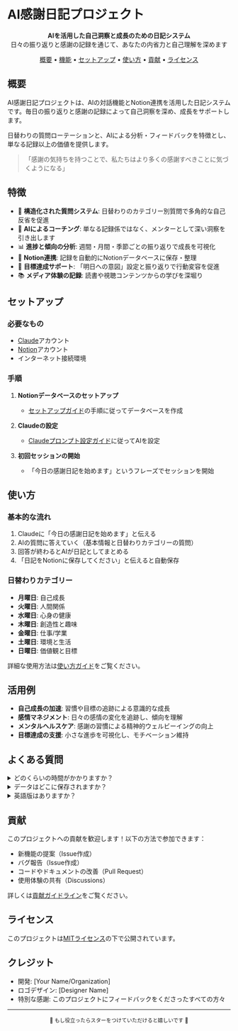# AI感謝日記プロジェクト

<p align="center">
  <b>AIを活用した自己洞察と成長のための日記システム</b><br>
  日々の振り返りと感謝の記録を通じて、あなたの内省力と自己理解を深めます
</p>

<p align="center">
  <a href="#概要">概要</a> •
  <a href="#機能">機能</a> •
  <a href="#セットアップ">セットアップ</a> •
  <a href="#使い方">使い方</a> •
  <a href="#貢献">貢献</a> •
  <a href="#ライセンス">ライセンス</a>
</p>

## 概要

AI感謝日記プロジェクトは、AIの対話機能とNotion連携を活用した日記システムです。毎日の振り返りと感謝の記録によって自己洞察を深め、成長をサポートします。

日替わりの質問ローテーションと、AIによる分析・フィードバックを特徴とし、単なる記録以上の価値を提供します。

> 「感謝の気持ちを持つことで、私たちはより多くの感謝すべきことに気づくようになる」

## 特徴

- 🧠 **構造化された質問システム**: 日替わりのカテゴリー別質問で多角的な自己反省を促進
- 🤖 **AIによるコーチング**: 単なる記録係ではなく、メンターとして深い洞察を引き出します
- 📊 **進捗と傾向の分析**: 週間・月間・季節ごとの振り返りで成長を可視化
- 📝 **Notion連携**: 記録を自動的にNotionデータベースに保存・整理
- 🎯 **目標達成サポート**: 「明日への意図」設定と振り返りで行動変容を促進
- 📚 **メディア体験の記録**: 読書や視聴コンテンツからの学びを深堀り

## セットアップ

### 必要なもの
- [Claude](https://claude.ai/)アカウント
- [Notion](https://www.notion.so/)アカウント
- インターネット接続環境

### 手順

1. **Notionデータベースのセットアップ**
   - [セットアップガイド](docs/notion-setup.md)の手順に従ってデータベースを作成

2. **Claudeの設定**
   - [Claudeプロンプト設定ガイド](docs/claude-setup.md)に従ってAIを設定

3. **初回セッションの開始**
   - 「今日の感謝日記を始めます」というフレーズでセッションを開始

## 使い方

### 基本的な流れ

1. Claudeに「今日の感謝日記を始めます」と伝える
2. AIの質問に答えていく（基本情報と日替わりカテゴリーの質問）
3. 回答が終わるとAIが日記としてまとめる
4. 「日記をNotionに保存してください」と伝えると自動保存

### 日替わりカテゴリー

- **月曜日**: 自己成長
- **火曜日**: 人間関係
- **水曜日**: 心身の健康
- **木曜日**: 創造性と趣味
- **金曜日**: 仕事/学業
- **土曜日**: 環境と生活
- **日曜日**: 価値観と目標

詳細な使用方法は[使い方ガイド](docs/usage-guide.md)をご覧ください。

## 活用例

- **自己成長の加速**: 習慣や目標の追跡による意識的な成長
- **感情マネジメント**: 日々の感情の変化を追跡し、傾向を理解
- **メンタルヘルスケア**: 感謝の習慣による精神的ウェルビーイングの向上
- **目標達成の支援**: 小さな進歩を可視化し、モチベーション維持

## よくある質問

<details>
<summary>どのくらいの時間がかかりますか？</summary>
通常のセッションは10〜15分程度です。慣れてくると短縮できますが、深い内省のためにはゆっくり時間をかけることをおすすめします。
</details>

<details>
<summary>データはどこに保存されますか？</summary>
すべてのデータはあなたのNotion内に保存されます。AIはデータを保持しません。
</details>

<details>
<summary>英語版はありますか？</summary>
現在は日本語版のみの提供ですが、将来的に英語版の提供も検討しています。
</details>

## 貢献

このプロジェクトへの貢献を歓迎します！以下の方法で参加できます：

- 新機能の提案（Issue作成）
- バグ報告（Issue作成）
- コードやドキュメントの改善（Pull Request）
- 使用体験の共有（Discussions）

詳しくは[貢献ガイドライン](CONTRIBUTING.md)をご覧ください。

## ライセンス

このプロジェクトは[MITライセンス](LICENSE)の下で公開されています。

## クレジット

- 開発: [Your Name/Organization]
- ロゴデザイン: [Designer Name]
- 特別な感謝: このプロジェクトにフィードバックをくださったすべての方々

---

<p align="center">
  <sub>🌟 もし役立ったらスターをつけていただけると嬉しいです 🌟</sub>
</p>
